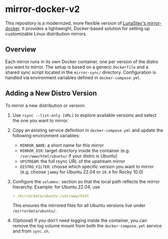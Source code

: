 # mirror-docker-v2

This repository is a modernized, more flexible version of [LunaStev's mirror-docker](https://github.com/LunaStev/mirror-docker). It provides a lightweight, Docker-based solution for setting up customizable Linux distribution mirrors.

## Overview

Each mirror runs in its own Docker container, one per version of the distro you want to mirror. The setup is based on a generic `Dockerfile` and a shared sync script located in the `mirror-sync/` directory. Configuration is handled via environment variables defined in `docker-compose.yml`.

## Adding a New Distro Version

To mirror a new distribution or version:

1. Use `rsync --list-only [URL]` to explore available versions and select the one you want to mirror.
2. Copy an existing service definition in `docker-compose.yml` and update the following environment variables:

   * `MIRROR_NAME`: a short name for this mirror
   * `MIRROR_DIR`: target directory inside the container (e.g. `/var/www/html/ubuntu/` if your distro is Ubuntu)
   * `UPSTREAM`: the full rsync URL of the upstream mirror
   * `DISTRO_FILTER`: choose which specific version you want to mirror (e.g. choose `jammy` for Ubuntu 22.04 or `10.0` for Rocky 10.0)
3. Configure the `volumes:` section so that the local path reflects the mirror hierarchy.
   Example: for Ubuntu 22.04, use

   ```yaml
   - /mirrordata/ubuntu:/var/www/html
   ```

   This ensures the mirrored files for all Ubuntu versions live under `/mirrordata/ubuntu/`.
4. (Optional) If you don’t need logging inside the container, you can remove the log volume mount from both the `docker-compose.yml` service and from `sync.sh`.